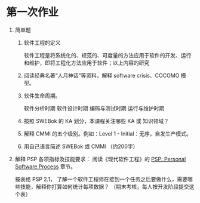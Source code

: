 # 第一次作业

1. 简单题

    1. 软件工程的定义

        软件工程是将系统化的、规范的、可度量的方法应用于软件的开发、运行和维护，即将工程化方法应用于软件；以上内容的研究

    1. 阅读经典名著“人月神话”等资料，解释 software crisis、COCOMO 模型。

    1. 软件生命周期。

        软件分析时期
        软件设计时期
        编码与测试时期
        运行与维护时期
    1. 按照 SWEBok 的 KA 划分，本课程关注哪些 KA 或 知识领域？
    1. 解释 CMMI 的五个级别。例如：Level 1 - Initial：无序，自发生产模式。
    1. 用自己语言简述 SWEBok 或 CMMI （约200字）
1. 解释 PSP 各项指标及技能要求：
    阅读《现代软件工程》的 [PSP: Personal Software Process](http://www.cnblogs.com/xinz/archive/2011/11/27/2265425.html) 章节。

    按表格 PSP 2.1， 了解一个软件工程师在接到一个任务之后要做什么，需要哪些技能，解释你打算如何统计每项数据？ （期末考核，每人按开发阶段提交这个表）
